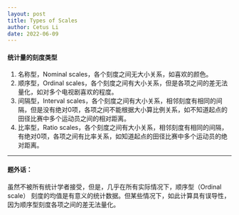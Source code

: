 ```yaml
---
layout: post
title: Types of Scales
author: Cetus Li
date: 2022-06-09
---
```

#### <b>统计量的刻度类型</b>
1. 名称型，Nominal scales，各个刻度之间无大小关系，如喜欢的颜色。
2. 顺序型，Ordinal scales，各个刻度之间有大小关系，但是各项之间的差无法量化，如对多个电视剧喜欢的程度。
3. 间隔型，Interval scales，各个刻度之间有大小关系，相邻刻度有相同的间隔，但是没有绝对0项，各项之间不能根据大小算比例关系，如不知道起点的田径比赛中多个运动员之间的相对距离。
4. 比率型，Ratio scales，各个刻度之间有大小关系，相邻刻度有相同的间隔，有绝对0项，各项之间有比率关系，如知道起点的田径比赛中多个运动员的绝对距离。

------
#### <b>题外话：</b>
虽然不被所有统计学者接受，但是，几乎在所有实际情况下，顺序型（Ordinal scale） 刻度的均值是有意义的统计数据。但某些情况下，如此计算具有误导性，因为顺序型刻度各项之间的差无法量化。
